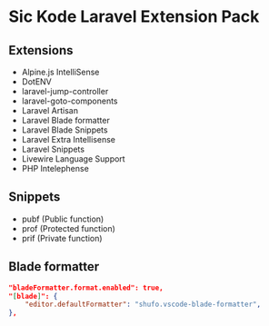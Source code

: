 # **Sic Kode** Laravel Extension Pack

## Extensions

- Alpine.js IntelliSense
- DotENV
- laravel-jump-controller
- laravel-goto-components
- Laravel Artisan
- Laravel Blade formatter
- Laravel Blade Snippets
- Laravel Extra Intellisense
- Laravel Snippets
- Livewire Language Support
- PHP Intelephense

## Snippets

- pubf (Public function)
- prof (Protected function)
- prif (Private function)

## Blade formatter

```json
"bladeFormatter.format.enabled": true,
"[blade]": {
    "editor.defaultFormatter": "shufo.vscode-blade-formatter",
},
```
